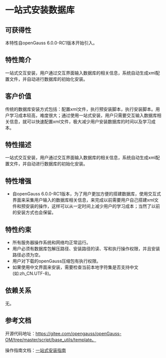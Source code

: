 # 一站式安装数据库

## 可获得性<a name="section56086982"></a>

本特性自openGauss 6.0.0-RC1版本开始引入。

## 特性简介<a name="section35020791"></a>

一站式交互安装，用户通过交互界面输入数据库的相关信息，系统自动生成xml配置文件，并自动进行数据库的初始化安装。

## 客户价值<a name="section46751668"></a>

传统的数据库安装方式包括：配置xml文件，执行预安装脚本，执行安装脚本。用户学习成本较高，难度很大；通过使用一站式安装，用户只需要交互输入数据库相关信息，就可以快速配置xml文件，极大减少用户安装数据库的时间以及学习成本。

## 特性描述<a name="section18111828"></a>

一站式交互安装，用户通过交互界面输入数据库的相关信息，系统自动生成xml配置文件，并自动进行数据库的初始化安装。

## 特性增强<a name="section28788730"></a>

- 自openGauss 6.0.0-RC1版本，为了用户更加方便的搭建数据库，使用交互式界面来采集用户输入的数据库相关信息，来完成以前需要用户自己搭建xml文件和预安装的操作，这样可以从一定时间上减少用户的学习成本；当然了以前的安装方式也会保留。

## 特性约束<a name="section06531946143616"></a>

-   所有服务器操作系统和网络均正常运行。
-   用户必须有数据库包解压路径、安装路径的读、写和执行操作权限，并且安装路径必须为空。
-   用户对下载的openGauss压缩包有执行权限。
-   如果使用中文界面来安装，需要检查当前本地字符集是否支持中文(如:zh_CN.UTF-8)。

## 依赖关系<a name="section57771982"></a>

无。

## 参考文档<a name="section57771982"></a>

开源代码地址：https://gitee.com/opengauss/openGauss-OM/tree/master/script/base_utils/template。

操作指南文档：<a href="../InstallationGuide/一站式安装指南.md">一站式安装指南</a>
